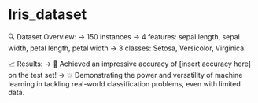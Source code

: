 # Iris_dataset

🔍 Dataset Overview:
-> 150 instances
-> 4 features: sepal length, sepal width, petal length, petal width
-> 3 classes: Setosa, Versicolor, Virginica.

📈 Results:
-> 🎯 Achieved an impressive accuracy of [insert accuracy here] on the test set!
-> 💥 Demonstrating the power and versatility of machine learning in tackling real-world classification problems, even with limited data.
